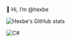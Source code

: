 👋 Hi, I’m @hexbe

![Hexbe's GitHub stats](https://github-readme-stats-one-tau-83.vercel.app/api?username=hexbe&hide=contribs,prs)

![C#](https://img.shields.io/badge/c%23-%23239120.svg?style=for-the-badge&logo=csharp&logoColor=white)
